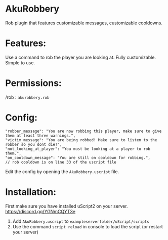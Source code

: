 # AkuRobbery
Rob plugin that features customizable messages, customizable cooldowns.

# Features:
 Use a command to rob the player you are looking at.
 Fully customizable.
 Simple to use.
 
# Permissions:
 /rob : `akurobbery.rob`
 
# Config:
  ```
  "robber_message": "You are now robbing this player, make sure to give them at least three warnings.",
  "victim_message": "You are being robbed! Make sure to listen to the robber so you dont die!",
  "not_looking_at_player": "You must be looking at a player to rob them.",
  "on_cooldown_message": "You are still on cooldown for robbing.",
  // rob cooldown is on line 33 of the uscript file
  ```
  
  Edit the config by opening the `AkuRobbery.uscript` file.
 
# Installation:
First make sure you have installed uScript2 on your server.
https://discord.gg/YGNmCQYT3e

1. Add `AkuRobbery.uscript` to `exampleserverfolder/uScript/scripts`
2. Use the command `script reload` in console to load the script (or restart your server)


 

